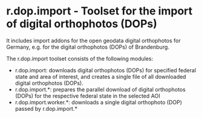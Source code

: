# r.dop.import - Toolset for the import of digital orthophotos (DOPs)

It includes import addons for the open geodata digital orthophotos for Germany,
e.g. for the digital orthophotos (DOPs) of Brandenburg.

The r.dop.import toolset consists of the following modules:

-  r.dop.import: downloads digital orthophotos (DOPs) 
  for specified federal state and area of interest,
  and creates a single file of all downloaded digital orthophotos (DOPs).
-  r.dop.import.*: prepares the parallel download of digital orthophotos (DOPs) 
  for the respective federal state in the selected AOI
-  r.dop.import.worker.\*: downloads a single digital orthophoto (DOP) 
  passed by r.dop.import.\*
